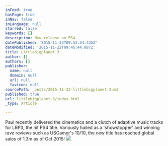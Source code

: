 ```yaml
---
inFeed: true
hasPage: true
inNav: false
inLanguage: null
starred: false
keywords: []
description: New release on PS4
datePublished: '2015-11-22T09:53:54.435Z'
dateModified: '2015-11-22T09:46:44.087Z'
title: Littlebigplanet 3
author: []
authors: []
publisher:
  name: null
  domain: null
  url: null
  favicon: null
sourcePath: _posts/2015-11-22-littlebigplanet-3.md
published: true
url: littlebigplanet-3/index.html
_type: Article

---
```

Paul recently delivered the cinematics and a clutch of adaptive music tracks for LBP3, the hit PS4 title. Variously hailed as a 'showstopper' and winning rave reviews such as USGamer's 10/10, the new title has reached global sales of 1.3m as of Oct 2015!
![](https://the-grid-user-content.s3-us-west-2.amazonaws.com/193c00db-796f-4b46-88bd-71a07cfc5a25.png)
